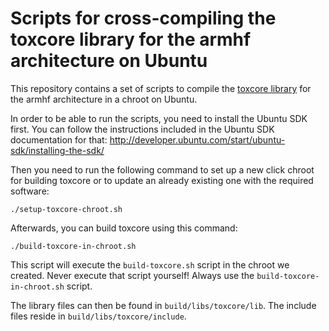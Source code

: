 Scripts for cross-compiling the toxcore library for the armhf architecture on Ubuntu 
====================================================================================

This repository contains a set of scripts to compile the [toxcore library](https://github.com/irungentoo/toxcore "toxcore on Github") for the armhf architecture in a chroot on Ubuntu.

In order to be able to run the scripts, you need to install the Ubuntu SDK first. You can follow the instructions included in the Ubuntu SDK documentation for that: http://developer.ubuntu.com/start/ubuntu-sdk/installing-the-sdk/

Then you need to run the following command to set up a new click chroot for building toxcore or to update an already existing one with the required software:
```
./setup-toxcore-chroot.sh
```

Afterwards, you can build toxcore using this command:
```
./build-toxcore-in-chroot.sh
```

This script will execute the `build-toxcore.sh` script in the chroot we created.
Never execute that script yourself! Always use the `build-toxcore-in-chroot.sh` script.

The library files can then be found in `build/libs/toxcore/lib`. The include files reside in `build/libs/toxcore/include`.
